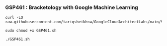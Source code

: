 ### GSP461 :  Bracketology with Google Machine Learning 

```
curl -LO raw.githubusercontent.com/tariqsheikhsw/GoogleCloudArchitectLabs/main/Solutions/GSP461.sh

sudo chmod +x GSP461.sh

./GSP461.sh
```
